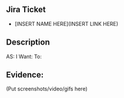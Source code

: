 ## Jira Ticket

- [INSERT NAME HERE](INSERT LINK HERE)

## Description

AS:
I Want:
To:

## Evidence:

(Put screenshots/video/gifs here)
